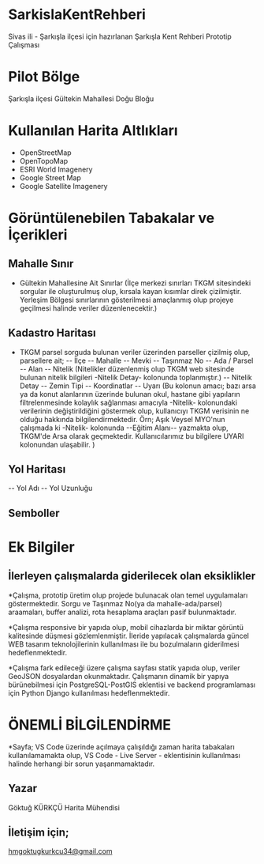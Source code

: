 # SarkislaKentRehberi
Sivas ili - Şarkışla ilçesi için hazırlanan Şarkışla Kent Rehberi Prototip Çalışması

# Pilot Bölge
Şarkışla ilçesi Gültekin Mahallesi Doğu Bloğu

# Kullanılan Harita Altlıkları
- OpenStreetMap
- OpenTopoMap
- ESRI World Imagenery
- Google Street Map
- Google Satellite Imagenery

# Görüntülenebilen Tabakalar ve İçerikleri
## Mahalle Sınır
- Gültekin Mahallesine Ait Sınırlar (İlçe merkezi sınırları TKGM sitesindeki sorgular ile oluşturulmuş olup, kırsala kayan kısımlar direk çizilmiştir. Yerleşim Bölgesi sınırlarının gösterilmesi amaçlanmış olup projeye geçilmesi halinde veriler düzenlenecektir.)
## Kadastro Haritası
- TKGM parsel sorguda bulunan veriler üzerinden parseller çizilmiş olup, parsellere ait;
  -- İlçe
  -- Mahalle
  -- Mevki
  -- Taşınmaz No
  -- Ada / Parsel
  -- Alan
  -- Nitelik (Nitelikler düzenlenmiş olup TKGM web sitesinde bulunan nitelik bilgileri -Nitelik Detay- kolonunda toplanmıştır.)
  -- Nitelik Detay
  -- Zemin Tipi
  -- Koordinatlar
  -- Uyarı (Bu kolonun amacı; bazı arsa ya da konut alanlarının üzerinde bulunan okul, hastane gibi yapıların filtrelenmesinde kolaylık sağlanması amacıyla -Nitelik- kolonundaki verilerinin değiştirildiğini göstermek olup, kullanıcıyı TKGM verisinin ne olduğu hakkında bilgilendirmektedir. Örn; Aşık Veysel MYO'nun çalışmada ki -Nitelik- kolonunda --Eğitim Alanı-- yazmakta olup, TKGM'de Arsa olarak geçmektedir. Kullanıcılarımız bu bilgilere UYARI kolonundan ulaşabilir. )
## Yol Haritası
  -- Yol Adı
  -- Yol Uzunluğu
## Semboller

# Ek Bilgiler

## İlerleyen çalışmalarda giderilecek olan eksiklikler

*Çalışma, prototip üretim olup projede bulunacak olan temel uygulamaları göstermektedir. Sorgu ve Taşınmaz No(ya da mahalle-ada/parsel) araamaları, buffer analizi, rota hesaplama araçları pasif bulunmaktadır.

*Çalışma responsive bir yapıda olup, mobil cihazlarda bir miktar görüntü kalitesinde düşmesi gözlemlenmiştir. İleride yapılacak çalışmalarda güncel WEB tasarım teknolojilerinin kullanılması ile bu bozulmaların giderilmesi hedeflenmektedir.

*Çalışma fark edileceği üzere çalışma sayfası statik yapıda olup, veriler GeoJSON dosyalardan okunmaktadır. Çalışmanın dinamik bir yapıya bürünebilmesi için PostgreSQL-PostGIS eklentisi ve backend programlaması için Python Django kullanılması hedeflenmektedir.

# ÖNEMLİ BİLGİLENDİRME
*Sayfa; VS Code üzerinde açılmaya çalışıldığı zaman harita tabakaları kullanılamamakta olup, VS Code - Live Server - eklentisinin kullanılması halinde herhangi bir sorun yaşanmamaktadır.

## Yazar
Göktuğ KÜRKÇÜ
Harita Mühendisi
## İletişim için;
hmgoktugkurkcu34@gmail.com
